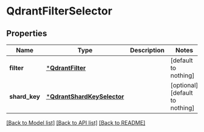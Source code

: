 # QdrantFilterSelector


## Properties
Name | Type | Description | Notes
------------ | ------------- | ------------- | -------------
**filter** | [***QdrantFilter**](QdrantFilter.md) |  | [default to nothing]
**shard_key** | [***QdrantShardKeySelector**](QdrantShardKeySelector.md) |  | [optional] [default to nothing]


[[Back to Model list]](../README.md#models) [[Back to API list]](../README.md#api-endpoints) [[Back to README]](../README.md)


